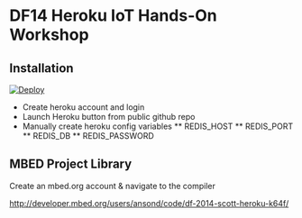 # DF14 Heroku IoT Hands-On Workshop 

## Installation

[![Deploy](https://www.herokucdn.com/deploy/button.png)](https://heroku.com/deploy)

 * Create heroku account and login
 * Launch Heroku button from public github repo
 * Manually create heroku config variables
 ** REDIS_HOST
 ** REDIS_PORT
 ** REDIS_DB
 ** REDIS_PASSWORD


## MBED Project Library

Create an mbed.org account & navigate to the compiler

http://developer.mbed.org/users/ansond/code/df-2014-scott-heroku-k64f/


